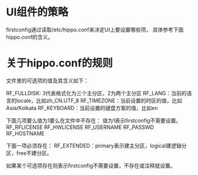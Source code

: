 UI组件的策略
===
firstconfig通过读取/etc/hippo.conf来决定UI上要设置哪些项，
具体参考下面hippo.conf的含义。


关于hippo.conf的规则
===

文件里的可选项的值及其含义如下：

RF_FULLDISK: 3代表格式化为三个主分区，2为两个主分区
RF_LANG：当前的语言的locale，比如zh_CN.UTF_8
RF_TIMEZONE：当前设置的时区的值，比如Asia/Kolkata
RF_KEYBOARD：当前设置的键盘方案的值，比如en

下面几项要么值为1要么在文件中不存在：
值为1表示firstconfig不需要设置。
RF_RFLICENSE
RF_HWLICENSE
RF_USERNAME
RF_PASSWD
RF_HOSTNAME

下面一项必须存在：
RF_EXTENDED：primary表示建主分区，logical建逻辑分区，free不建分区。

如果某个可选项存在则表示firstconfig不需要设置，不存在或注释就设置。
